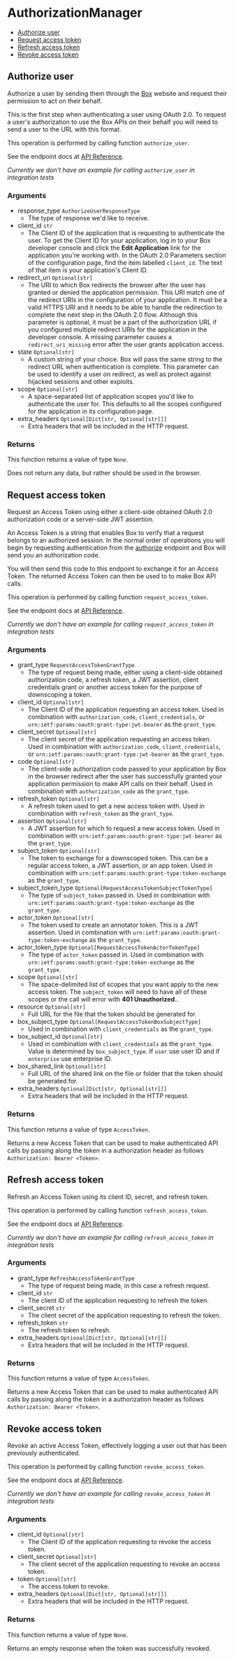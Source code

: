 # AuthorizationManager

- [Authorize user](#authorize-user)
- [Request access token](#request-access-token)
- [Refresh access token](#refresh-access-token)
- [Revoke access token](#revoke-access-token)

## Authorize user

Authorize a user by sending them through the [Box](https://box.com)
website and request their permission to act on their behalf.

This is the first step when authenticating a user using
OAuth 2.0. To request a user's authorization to use the Box APIs
on their behalf you will need to send a user to the URL with this
format.

This operation is performed by calling function `authorize_user`.

See the endpoint docs at
[API Reference](https://developer.box.com/reference/get-authorize/).

_Currently we don't have an example for calling `authorize_user` in integration tests_

### Arguments

- response_type `AuthorizeUserResponseType`
  - The type of response we'd like to receive.
- client_id `str`
  - The Client ID of the application that is requesting to authenticate the user. To get the Client ID for your application, log in to your Box developer console and click the **Edit Application** link for the application you're working with. In the OAuth 2.0 Parameters section of the configuration page, find the item labelled `client_id`. The text of that item is your application's Client ID.
- redirect_uri `Optional[str]`
  - The URI to which Box redirects the browser after the user has granted or denied the application permission. This URI match one of the redirect URIs in the configuration of your application. It must be a valid HTTPS URI and it needs to be able to handle the redirection to complete the next step in the OAuth 2.0 flow. Although this parameter is optional, it must be a part of the authorization URL if you configured multiple redirect URIs for the application in the developer console. A missing parameter causes a `redirect_uri_missing` error after the user grants application access.
- state `Optional[str]`
  - A custom string of your choice. Box will pass the same string to the redirect URL when authentication is complete. This parameter can be used to identify a user on redirect, as well as protect against hijacked sessions and other exploits.
- scope `Optional[str]`
  - A space-separated list of application scopes you'd like to authenticate the user for. This defaults to all the scopes configured for the application in its configuration page.
- extra_headers `Optional[Dict[str, Optional[str]]]`
  - Extra headers that will be included in the HTTP request.

### Returns

This function returns a value of type `None`.

Does not return any data, but rather should be used in the browser.

## Request access token

Request an Access Token using either a client-side obtained OAuth 2.0
authorization code or a server-side JWT assertion.

An Access Token is a string that enables Box to verify that a
request belongs to an authorized session. In the normal order of
operations you will begin by requesting authentication from the
[authorize](#get-authorize) endpoint and Box will send you an
authorization code.

You will then send this code to this endpoint to exchange it for
an Access Token. The returned Access Token can then be used to to make
Box API calls.

This operation is performed by calling function `request_access_token`.

See the endpoint docs at
[API Reference](https://developer.box.com/reference/post-oauth2-token/).

_Currently we don't have an example for calling `request_access_token` in integration tests_

### Arguments

- grant_type `RequestAccessTokenGrantType`
  - The type of request being made, either using a client-side obtained authorization code, a refresh token, a JWT assertion, client credentials grant or another access token for the purpose of downscoping a token.
- client_id `Optional[str]`
  - The Client ID of the application requesting an access token. Used in combination with `authorization_code`, `client_credentials`, or `urn:ietf:params:oauth:grant-type:jwt-bearer` as the `grant_type`.
- client_secret `Optional[str]`
  - The client secret of the application requesting an access token. Used in combination with `authorization_code`, `client_credentials`, or `urn:ietf:params:oauth:grant-type:jwt-bearer` as the `grant_type`.
- code `Optional[str]`
  - The client-side authorization code passed to your application by Box in the browser redirect after the user has successfully granted your application permission to make API calls on their behalf. Used in combination with `authorization_code` as the `grant_type`.
- refresh_token `Optional[str]`
  - A refresh token used to get a new access token with. Used in combination with `refresh_token` as the `grant_type`.
- assertion `Optional[str]`
  - A JWT assertion for which to request a new access token. Used in combination with `urn:ietf:params:oauth:grant-type:jwt-bearer` as the `grant_type`.
- subject_token `Optional[str]`
  - The token to exchange for a downscoped token. This can be a regular access token, a JWT assertion, or an app token. Used in combination with `urn:ietf:params:oauth:grant-type:token-exchange` as the `grant_type`.
- subject_token_type `Optional[RequestAccessTokenSubjectTokenType]`
  - The type of `subject_token` passed in. Used in combination with `urn:ietf:params:oauth:grant-type:token-exchange` as the `grant_type`.
- actor_token `Optional[str]`
  - The token used to create an annotator token. This is a JWT assertion. Used in combination with `urn:ietf:params:oauth:grant-type:token-exchange` as the `grant_type`.
- actor_token_type `Optional[RequestAccessTokenActorTokenType]`
  - The type of `actor_token` passed in. Used in combination with `urn:ietf:params:oauth:grant-type:token-exchange` as the `grant_type`.
- scope `Optional[str]`
  - The space-delimited list of scopes that you want apply to the new access token. The `subject_token` will need to have all of these scopes or the call will error with **401 Unauthorized**..
- resource `Optional[str]`
  - Full URL for the file that the token should be generated for.
- box_subject_type `Optional[RequestAccessTokenBoxSubjectType]`
  - Used in combination with `client_credentials` as the `grant_type`.
- box_subject_id `Optional[str]`
  - Used in combination with `client_credentials` as the `grant_type`. Value is determined by `box_subject_type`. If `user` use user ID and if `enterprise` use enterprise ID.
- box_shared_link `Optional[str]`
  - Full URL of the shared link on the file or folder that the token should be generated for.
- extra_headers `Optional[Dict[str, Optional[str]]]`
  - Extra headers that will be included in the HTTP request.

### Returns

This function returns a value of type `AccessToken`.

Returns a new Access Token that can be used to make authenticated
API calls by passing along the token in a authorization header as
follows `Authorization: Bearer <Token>`.

## Refresh access token

Refresh an Access Token using its client ID, secret, and refresh token.

This operation is performed by calling function `refresh_access_token`.

See the endpoint docs at
[API Reference](https://developer.box.com/reference/post-oauth2-token--refresh/).

_Currently we don't have an example for calling `refresh_access_token` in integration tests_

### Arguments

- grant_type `RefreshAccessTokenGrantType`
  - The type of request being made, in this case a refresh request.
- client_id `str`
  - The client ID of the application requesting to refresh the token.
- client_secret `str`
  - The client secret of the application requesting to refresh the token.
- refresh_token `str`
  - The refresh token to refresh.
- extra_headers `Optional[Dict[str, Optional[str]]]`
  - Extra headers that will be included in the HTTP request.

### Returns

This function returns a value of type `AccessToken`.

Returns a new Access Token that can be used to make authenticated
API calls by passing along the token in a authorization header as
follows `Authorization: Bearer <Token>`.

## Revoke access token

Revoke an active Access Token, effectively logging a user out
that has been previously authenticated.

This operation is performed by calling function `revoke_access_token`.

See the endpoint docs at
[API Reference](https://developer.box.com/reference/post-oauth2-revoke/).

_Currently we don't have an example for calling `revoke_access_token` in integration tests_

### Arguments

- client_id `Optional[str]`
  - The Client ID of the application requesting to revoke the access token.
- client_secret `Optional[str]`
  - The client secret of the application requesting to revoke an access token.
- token `Optional[str]`
  - The access token to revoke.
- extra_headers `Optional[Dict[str, Optional[str]]]`
  - Extra headers that will be included in the HTTP request.

### Returns

This function returns a value of type `None`.

Returns an empty response when the token was successfully revoked.
